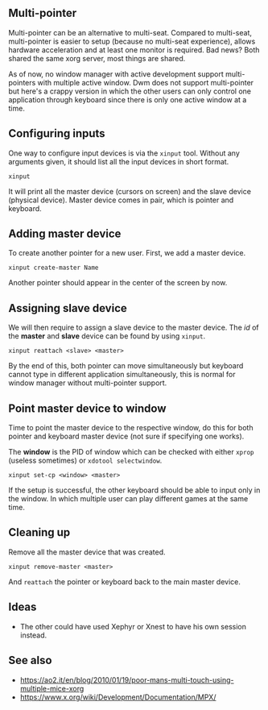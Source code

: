 Multi-pointer
-------------

Multi-pointer can be an alternative to multi-seat. Compared to multi-seat,
multi-pointer is easier to setup (because no multi-seat experience), allows
hardware acceleration and at least one monitor is required. Bad news? Both
shared the same xorg server, most things are shared.

As of now, no window manager with active development support multi-pointers
with multiple active window. Dwm does not support multi-pointer but here's a
crappy version in which the other users can only control one application
through keyboard since there is only one active window at a time.

Configuring inputs
------------------

One way to configure input devices is via the `xinput` tool. Without any
arguments given, it should list all the input devices in short format.

    xinput

It will print all the master device (cursors on screen) and the slave device
(physical device). Master device comes in pair, which is pointer and keyboard.

Adding master device
--------------------

To create another pointer for a new user. First, we add a master device.

    xinput create-master Name

Another pointer should appear in the center of the screen by now.

Assigning slave device
----------------------

We will then require to assign a slave device to the master device. The *id* of
the **master** and **slave** device can be found by using `xinput`.

    xinput reattach <slave> <master>

By the end of this, both pointer can move simultaneously but keyboard cannot
type in different application simultaneously, this is normal for window manager
without multi-pointer support.

Point master device to window
-----------------------------

Time to point the master device to the respective window, do this for both
pointer and keyboard master device (not sure if specifying one works).

The **window** is the PID of window which can be checked with either `xprop`
(useless sometimes) or `xdotool selectwindow`.

    xinput set-cp <window> <master>

If the setup is successful, the other keyboard should be able to input only in
the window. In which multiple user can play different games at the same time.

Cleaning up
-----------

Remove all the master device that was created.

    xinput remove-master <master>

And `reattach` the pointer or keyboard back to the main master device.

Ideas
-----

- The other could have used Xephyr or Xnest to have his own session instead.

See also
--------

- https://ao2.it/en/blog/2010/01/19/poor-mans-multi-touch-using-multiple-mice-xorg
- https://www.x.org/wiki/Development/Documentation/MPX/
